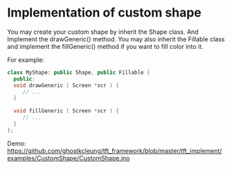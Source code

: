 # Implementation of custom shape

You may create your custom shape by inherit the Shape class. And Implement the drawGeneric() method. You may also inherit the Fillable class and implement the fillGeneric() method if you want to fill color into it.

For example:
```cpp
class MyShape: public Shape, public Fillable {
  public:
  void drawGeneric ( Screen *scr ) {
     // ...
  }
  
  void fillGeneric ( Screen *scr ) {
     // ...
  }
};
```

Demo: https://github.com/ghostkcleung/tft_framework/blob/master/tft_implement/examples/CustomShape/CustomShape.ino
